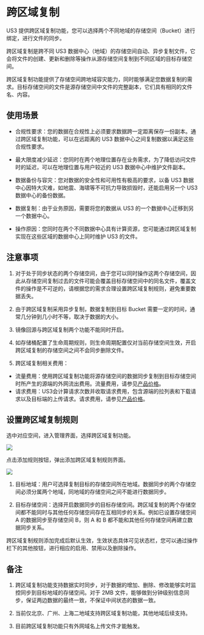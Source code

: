 # 跨区域复制

US3 提供跨区域复制功能，您可以选择两个不同地域的存储空间（Bucket）进行绑定，进行文件的同步。

跨区域复制是跨不同 US3 数据中心（地域）的存储空间自动、异步复制文件，它会将文件的创建、更新和删除等操作从源存储空间复制到不同区域的目标存储空间。

跨区域复制功能提供了存储空间跨地域容灾能力，同时能够满足您数据复制的需求。目标存储空间的文件是源存储空间中文件的完整副本，它们具有相同的文件名、内容。

## 使用场景

* 合规性要求：您的数据在合规性上必须要求数据跨一定距离保存一份副本。通过跨区域复制功能，可以在远距离的 US3 数据中心之间复制数据以满足这些合规性要求。

* 最大限度减少延迟：您同时在两个地理位置存在业务需求，为了降低访问文件时的延迟，可以在地理位置与用户较近的 US3 数据中心中维护文件副本。

* 数据备份与容灾：您对数据的安全性和可用性有极高的要求，以备 US3 数据中心因特大灾难，如地震、海啸等不可抗力导致损毁时，还能启用另一个 US3 数据中心的备份数据。

* 数据复制：由于业务原因，需要将您的数据从 US3 的一个数据中心迁移到另一个数据中心。

* 操作原因：您同时在两个不同数据中心具有计算资源，您可能通过跨区域复制实现在这些区域的数据中心上同时维护 US3 的文件。

## 注意事项

1. 对于处于同步状态的两个存储空间，由于您可以同时操作这两个存储空间，因此从存储空间复制过去的文件可能会覆盖目标存储空间中的同名文件，覆盖文件的操作是不可逆的，请根据您的需求合理设置跨区域复制规则，避免重要数据丢失。

2. 由于跨区域复制采用异步复制，数据复制到目标 Bucket 需要一定的时间，通常几分钟到几小时不等，取决于数据的大小。

3. 镜像回源与跨区域复制两个功能不能同时开启。

4. 如存储桶配置了生命周期规则，则生命周期配置仅对当前存储空间生效，开启跨区域复制的存储空间之间不会同步删除文件。

5. 跨区域复制相关费用：

- 流量费用：使用跨区域复制功能将源存储空间的数据同步复制到目标存储空间时所产生的源端的外网流出费用。流量费用，请参见[产品价格](https://docs.ucloud.cn/ufile/bill/billing)。
- 请求费用：US3会计算请求次数并收取请求费用，包含源端的拉列表和下载请求以及目标端的上传请求。请求费用，请参见[产品价格](https://docs.ucloud.cn/ufile/bill/billing)。

## 设置跨区域复制规则

选中对应空间，进入管理界面，选择跨区域复制功能。

![](/images/跨区域复制1.png)

点击添加规则按钮，弹出添加跨区域复制规则界面。

![](/images/跨区域复制2.png)

1. 目标地域：用户可选择复制目标的存储空间所在地域。数据同步的两个存储空间必须分属两个地域，同地域的存储空间之间不能进行数据同步。

2. 目标存储空间：选择开启数据同步的目标存储空间。跨区域复制的两个存储空间都不能同时与其他任何存储空间存在互相同步的关系。例如已设置存储空间 A 的数据同步至存储空间 B，则 A 和 B 都不能和其他任何存储空间再建立数据同步关系。

跨区域复制规则添加完成后默认生效，生效状态具体可见状态栏，您可以通过操作栏下的其他按钮，进行相应的启用、禁用以及删除操作。

## 备注

1. 跨区域复制功能支持数据实时同步，对于数据的增加、删除、修改能够实时监控同步到目标地域的存储空间。对于 2MB 文件，能够做到分钟级别信息同步，保证两边数据的最终一致，不保证中间状态的数据一致。

2. 当前仅北京、广州、上海二地域支持跨区域复制功能，其他地域后续支持。

3. 目前跨区域复制功能只有外网域名上传文件才能触发。
